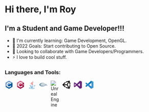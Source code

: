# Hi there, I'm Roy 

## I'm a Student and Game Developer!!!

- 🌱 I'm currently learning: Game Development, OpenGL.
- 🥅 2022 Goals: Start contributing to Open Source.
- 🔭 Looking to collaborate with Game Developers/Programmers.
- ⚡ I love to build cool stuff.

### Languages and Tools:
<img align="left" alt="C" width="26px" src="https://github.com/devicons/devicon/blob/v2.14.0/icons/c/c-original.svg" style="padding-right:10px;" />

<img align="left" alt="C++" width="26px" src="https://github.com/devicons/devicon/blob/v2.14.0/icons/cplusplus/cplusplus-original.svg" style="padding-right:10px;" />

<img align="left" alt="Java" width="26px" src="https://github.com/devicons/devicon/blob/v2.14.0/icons/java/java-original.svg" style="padding-right:10px;" />

<img align="left" alt="OpenGL" width="26px" src="https://github.com/devicons/devicon/blob/v2.14.0/icons/opengl/opengl-original.svg" style="padding-right:10px;" />

<img align="left" alt="Unreal Engine" width="26px" src="https://upload.wikimedia.org/wikipedia/commons/d/da/Unreal_Engine_Logo.svg" style="padding-right:10px;" />

<img align="left" alt="Unity" width="26px" src="https://github.com/devicons/devicon/blob/v2.14.0/icons/unity/unity-original.svg" style="padding-right:10px;" />

<img align="left" alt="Visual Studio" width="26px" src="https://github.com/devicons/devicon/blob/v2.14.0/icons/visualstudio/visualstudio-plain.svg" style="padding-right:10px;" />

<img align="left" alt="VSCode" width="26px" src="https://github.com/devicons/devicon/blob/v2.14.0/icons/vscode/vscode-original.svg" style="padding-right:10px;" />

